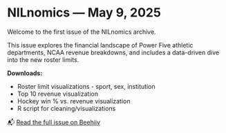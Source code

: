 # NILnomics — May 9, 2025

Welcome to the first issue of the NILnomics archive.

This issue explores the financial landscape of Power Five athletic departments, NCAA revenue breakdowns, and includes a data-driven dive into the new roster limits.

**Downloads:**
- Roster limit visualizations - sport, sex, institution
- Top 10 revenue visualization
- Hockey win % vs. revenue visualization
- R script for cleaning/visualizations

📬 [Read the full issue on Beehiiv](https://your-newsletter-link.beehiiv.com/p/2025-05-09)

